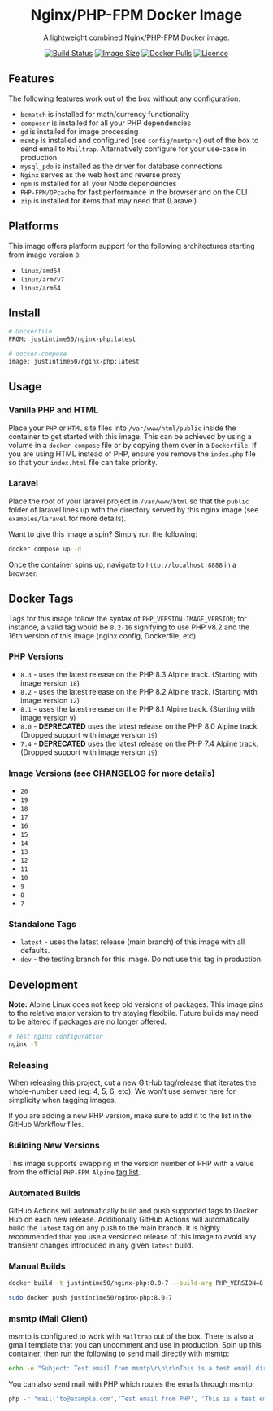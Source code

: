 <div align="center">

# Nginx/PHP-FPM Docker Image

A lightweight combined Nginx/PHP-FPM Docker image.

[![Build Status](https://github.com/Justintime50/nginx-php-docker/workflows/build/badge.svg)](https://github.com/Justintime50/nginx-php-docker/actions)
[![Image Size](https://img.shields.io/docker/image-size/justintime50/nginx-php)](https://hub.docker.com/repository/docker/justintime50/nginx-php)
[![Docker Pulls](https://img.shields.io/docker/pulls/justintime50/nginx-php)](https://hub.docker.com/repository/docker/justintime50/nginx-php)
[![Licence](https://img.shields.io/github/license/justintime50/nginx-php-docker)](LICENSE)

</div>

## Features

The following features work out of the box without any configuration:

- `bcmatch` is installed for math/currency functionality
- `composer` is installed for all your PHP dependencies
- `gd` is installed for image processing
- `msmtp` is installed and configured (see `config/msmtprc`) out of the box to send email to `Mailtrap`. Alternatively configure for your use-case in production
- `mysql_pdo` is installed as the driver for database connections
- `Nginx` serves as the web host and reverse proxy
- `npm` is installed for all your Node dependencies
- `PHP-FPM/OPcache` for fast performance in the browser and on the CLI
- `zip` is installed for items that may need that (Laravel)

## Platforms

This image offers platform support for the following architectures starting from image version `8`:

- `linux/amd64`
- `linux/arm/v7`
- `linux/arm64`

## Install

```bash
# Dockerfile
FROM: justintime50/nginx-php:latest

# docker-compose
image: justintime50/nginx-php:latest
```

## Usage

### Vanilla PHP and HTML

Place your `PHP` or `HTML` site files into `/var/www/html/public` inside the container to get started with this image. This can be achieved by using a volume in a `docker-compose` file or by copying them over in a `Dockerfile`. If you are using HTML instead of PHP, ensure you remove the `index.php` file so that your `index.html` file can take priority.

### Laravel

Place the root of your laravel project in `/var/www/html` so that the `public` folder of laravel lines up with the directory served by this nginx image (see `examples/laravel` for more details).

Want to give this image a spin? Simply run the following:

```bash
docker compose up -d
```

Once the container spins up, navigate to `http://localhost:8888` in a browser.

## Docker Tags

Tags for this image follow the syntax of `PHP_VERSION-IMAGE_VERSION`; for instance, a valid tag would be `8.2-16` signifying to use PHP v8.2 and the 16th version of this image (nginx config, Dockerfile, etc).

### PHP Versions

- `8.3` - uses the latest release on the PHP 8.3 Alpine track. (Starting with image version `18`)
- `8.2` - uses the latest release on the PHP 8.2 Alpine track. (Starting with image version `12`)
- `8.1` - uses the latest release on the PHP 8.1 Alpine track. (Starting with image version `9`)
- `8.0` - **DEPRECATED** uses the latest release on the PHP 8.0 Alpine track. (Dropped support with image version `19`)
- `7.4` - **DEPRECATED** uses the latest release on the PHP 7.4 Alpine track. (Dropped support with image version `19`)

### Image Versions (see CHANGELOG for more details)

- `20`
- `19`
- `18`
- `17`
- `16`
- `15`
- `14`
- `13`
- `12`
- `11`
- `10`
- `9`
- `8`
- `7`

### Standalone Tags

- `latest` - uses the latest release (main branch) of this image with all defaults.
- `dev` - the testing branch for this image. Do not use this tag in production.

## Development

**Note:** Alpine Linux does not keep old versions of packages. This image pins to the relative major version to try staying flexibile. Future builds may need to be altered if packages are no longer offered.

```bash
# Test nginx configuration
nginx -T
```

### Releasing

When releasing this project, cut a new GitHub tag/release that iterates the whole-number used (eg: 4, 5, 6, etc). We won't use semver here for simplicity when tagging images.

If you are adding a new PHP version, make sure to add it to the list in the GitHub Workflow files.

### Building New Versions

This image supports swapping in the version number of PHP with a value from the official `PHP-FPM Alpine` [tag list](https://hub.docker.com/_/php).

### Automated Builds

GitHub Actions will automatically build and push supported tags to Docker Hub on each new release. Additionally GitHub Actions will automatically build the `latest` tag on any push to the main branch. It is highly recommended that you use a versioned release of this image to avoid any transient changes introduced in any given `latest` build.

### Manual Builds

```bash
docker build -t justintime50/nginx-php:8.0-7 --build-arg PHP_VERSION=8.0 .

sudo docker push justintime50/nginx-php:8.0-7
```

### msmtp (Mail Client)

msmtp is configured to work with `Mailtrap` out of the box. There is also a gmail template that you can uncomment and use in production. Spin up this container, then run the following to send mail directly with msmtp:

```bash
echo -e "Subject: Test email from msmtp\r\n\r\nThis is a test email direct from msmtp" |msmtp --debug --from from@example.com -t to@example.com
```

You can also send mail with PHP which routes the emails through msmtp:

```bash
php -r "mail('to@example.com','Test email from PHP', 'This is a test email from PHP');"
```
